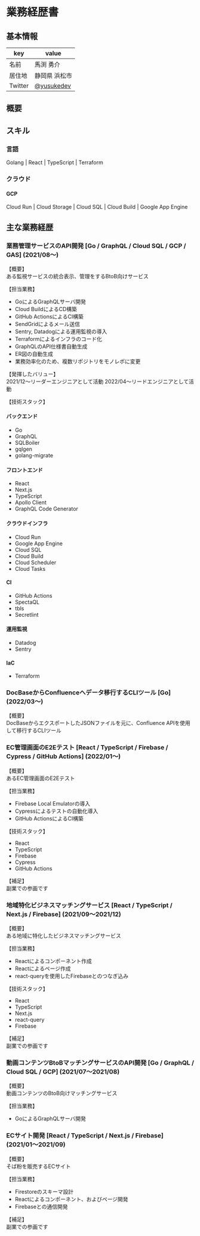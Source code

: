 # 業務経歴書

## 基本情報
|key|value|
|---|---|
|名前|馬渕 勇介|
|居住地|静岡県 浜松市|
|Twitter|[@yusukedev](https://twitter.com/yusukedev)|

## 概要

## スキル

### 言語
Golang | React | TypeScript | Terraform

### クラウド

#### GCP
Cloud Run | Cloud Storage | Cloud SQL | Cloud Build | Google App Engine

## 主な業務経歴

### 業務管理サービスのAPI開発 [Go / GraphQL / Cloud SQL / GCP / GAS] (2021/08〜)
【概要】  
ある監視サービスの統合表示、管理をするBtoB向けサービス

【担当業務】

- GoによるGraphQLサーバ開発
- Cloud BuildによるCD構築
- GitHub ActionsによるCI構築
- SendGridによるメール送信
- Sentry, Datadogによる運用監視の導入
- Terraformによるインフラのコード化
- GraphQLのAPI仕様書自動生成
- ER図の自動生成
- 業務効率化のため、複数リポジトリをモノレポに変更

【発揮したバリュー】  
2021/12〜リーダーエンジニアとして活動
2022/04〜リードエンジニアとして活動

【技術スタック】

#### バックエンド
- Go
- GraphQL
- SQLBoiler
- gqlgen
- golang-migrate

#### フロントエンド
- React
- Next.js
- TypeScript
- Apollo Client
- GraphQL Code Generator

#### クラウドインフラ
- Cloud Run
- Google App Engine
- Cloud SQL
- Cloud Build
- Cloud Scheduler
- Cloud Tasks

#### CI
- GitHub Actions
- SpectaQL
- tbls
- Secretlint

#### 運用監視
- Datadog
- Sentry

#### IaC
- Terraform

### DocBaseからConfluenceへデータ移行するCLIツール [Go] (2022/03〜)

【概要】  
DocBaseからエクスポートしたJSONファイルを元に、Confluence APIを使用して移行するCLIツール

### EC管理画面のE2Eテスト [React / TypeScript / Firebase / Cypress / GitHub Actions] (2022/01〜)
【概要】  
あるEC管理画面のE2Eテスト

【担当業務】
- Firebase Local Emulatorの導入
- Cypressによるテストの自動化導入
- GitHub ActionsによるCI構築

【技術スタック】
- React
- TypeScript
- Firebase
- Cypress
- GitHub Actions

【補足】  
副業での参画です

### 地域特化ビジネスマッチングサービス [React / TypeScript / Next.js / Firebase] (2021/09〜2021/12)
【概要】  
ある地域に特化したビジネスマッチングサービス

【担当業務】
- Reactによるコンポーネント作成
- Reactによるページ作成
- react-queryを使用したFirebaseとのつなぎ込み

【技術スタック】
- React
- TypeScript
- Next.js
- react-query
- Firebase

【補足】  
副業での参画です

### 動画コンテンツBtoBマッチングサービスのAPI開発 [Go / GraphQL / Cloud SQL / GCP] (2021/07〜2021/08)
【概要】  
動画コンテンツのBtoB向けマッチングサービス

【担当業務】

- GoによるGraphQLサーバ開発

### ECサイト開発 [React / TypeScript / Next.js / Firebase] (2021/01〜2021/09)
【概要】  
そば粉を販売するECサイト

【担当業務】
- Firestoreのスキーマ設計
- Reactによるコンポーネント、およびページ開発
- Firebaseとの通信開発

【補足】  
副業での参画です
